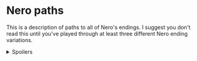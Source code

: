 # Nero paths <!-- omit in toc -->

This is a description of paths to all of Nero's endings.
I suggest you don't read this until you've played through
at least three different Nero ending variations.

<details>
  <summary>
    Spoilers
  </summary>

- [1st Floor](#1st-floor)
  - [1st Floor Moods](#1st-floor-moods)
  - [1st Floor Easy](#1st-floor-easy)
  - [1st Floor Hard](#1st-floor-hard)
  - [Challenge Ending: Broken](#challenge-ending-broken)
- [2nd Floor](#2nd-floor)
  - [2nd Floor Easy](#2nd-floor-easy)
  - [2nd Floor Hard](#2nd-floor-hard)

Are you sure you want to see this?
Nero's story has many hints for all the endings,
and this description reveals many things that are
probably more fun to discover yourself.

<details>
  <summary>
    Yes, spoil me
  </summary>

## 1st Floor
- There are two solutions to the 1st floor: Easy and Hard.
- Hard requires doing the right things before Ivex leaves.
- Easy is available after Ivex leaves, if the player misses the Hard solution.

### 1st Floor Moods
Nero has 6 different moods when interacting with Ivex, and one more mood
after escaping the cross.
The moods are mostly flavor, affecting many descriptions.
There are only a few paths that require specific moods.
<details>

- Nero's initial choice is 3 options that converge on Ivex Intro, but each
  option gets there in a different mood/state: `normal`, `naked`, `abused`.
- (1) `normal` is the baseline mood.
- (2) `naked` is triggered when Ivex removes Nero's clothes.
  - `naked` is one of the initial choices, and it can also happen at
    several other points.
  - Nero is always `naked` before Ivex leaves.
  - Becoming `naked` also asks barbs/smooth. There are 4 variants:
    Mica, Pevhin, glitch, and a skip option if the player's already
    already seen Mica or Pevhin's story in a previous playthrough.
- (3) `abused` is triggered when Ivex punches Nero's balls.
  - `abused` is one of the initial options, and it can also happen at
    several other points.
  - `abused` can be false when Ivex leaves.
- (4) `tough` is triggered by some choices after `abused`.
- (5) `subby` is triggered by particular dialog choices.
  - `subby` is needed for reaching one ending.
- (6) `candleHorny` is triggered when the candle has been lit long enough,
  and goes away when the candle is snuffed or disabled.
- (7) `extraHorny` is triggered when Nero escapes the cross on
    the easy path.
  - `extraHorny` is normally false on the hard path, but there are
    optional actions that can trigger it anyway.
</details>

### 1st Floor Easy
The easy solution is 3 steps that can be done before or after Ivex leaves,
and 1 step done after he leaves.

It's a simple sequence of choices and actions.
The game strongly nudges the player in the right direction.

A player will probably find this on their 1st or 2nd playthrough.

<details>

- At the Ivex-gone restart point, Nero is bound to the cross,
  and the candle relights itself.
- Most actions at this point are not useful.
  They're either teases, or they provide
  hints for the next attempt at 1st Floor Hard.
- 2 looks or 1 action will trigger `candleHorny`.
- 4 looks or 2 actions will take the candle to near-max.
- At near-max, the next look or action will take candle to max,
  which forces the final choice.
- These actions can be done earlier, or can be done here:
  - (1-A) Try casting any spell.
  - (2-A) Cast mage-sight.
  - (3-L) See the energy web of the crystals with mage-sight.
    If `candleHorny`, looking at the mirror is enough.
- (4-A) When the candle is at max, and Nero has seen the crystal
  energy web with mage-sight, struggling will disrupt the grav crystals.
  - Anything other than struggling will fail.
  - This is basically be a 50/50 choice if the player misses the hints.
  - On failure, Nero is overwhelmed by lust, and Ivex returns.
    - Bad Ending: Tamed Mild - cooperate
    - Bad Ending: Tamed Harsh - resist
- After disrupting the grav crystals, there's a choice between
  getting the letter opener first or snuffing the candle first.
  Both options succeed. There's no trap here.
- If the mirror is tapped, it will get broken,
  making it unavailable on the 2nd Floor,
  and making the 2nd Floor Easy solution unavailable.
- There are two Bad Endings that can happen after the easy escape:
  - Bad Ending: Caged Mild - paw off before leaving.
  - Bad Ending: Caged Harsh - use wand before leaving.
    - This is meant to be a little hard to find.
    - It requires asking Ivex about the wand,
      which can be done when the Sprite wants touch or password.
    - This might require restarting from the beginning.
</details>

### 1st Floor Hard
The hard solution is 11 steps that must be done before Ivex leaves.
It's designed to be unlikely to be found on the
1st playthrough, but not too hard to find after a few more playthroughs.

It's basically an information puzzle. There are a lot of things to look at
and poke at, but many of them are red herrings, and there's only a limited
amount of time to do the right sequence of actions.

Whenever a player does the easy solution, they can learn a few more steps
of the hard solution. They're likely to know the whole solution by
the 4th or 5th playthrough.

<details>

- (1-A) Try casting any non-attack spell
  - Attack closes some conversation paths, which means there isn't enough
    time to do everything else.
- (2-A) Cast mage-sight.
- (3-A) Tap the mirror to get the Sprite.
  - This is the first step that isn't obvious, but it's unlikely to be missed.
- Player will probably be here on 1st - 2rd playthrough.
- (4-L) Look at the bottle, examine the glyphs.
  - This can be done earlier.
- (5-A) Ask the Sprite to contact the bottle.
- Sprite now asks for device name.
- (6-A) Ask Ivex about the bottle to get the name.
  - This can be done at the same time as (4-L), saving a look.
  - If Ivex has left, this will need another playthrough.
    But if the player is here on the 2nd playthrough, they've probably looked
    at the bottle early enough to have time to ask Ivex. So this probably
    doesn't need another playthrough.
- (7-A) Ask the Sprite to contact the bottle again.
- Sprite now asks Nero to touch its hole.
- (8-A) Ask Ivex about the penguin, when he's receptive.
  - This is a little tricky. There are several red herrings. It's possible
    that Ivex will leave before the player finds this.
  - If Ivex leaves, the Easy escape gives the player plenty of time to find
    hints to the hole.
  - "Ivex receptive" is also a little tricky. There are hints to it,
    but it might take a few tries to understand that an attack spell makes
    this impossible.
- Player will probably be here on 1st - 4th playthrough.
- Sprite asks Nero for password, misinterprets something Nero said as the
  password, and puts Nero on hold.
- (9-A) Tell Sprite quiet, to get out of hold.
- (10-A) Guess any password.
- (11-A) Ask Ivex about the snow globe.
  - This is only available after asking one password, and it's no longer
    available after asking two.
  - This is very unlikely to happen on 1st playthrough. There's no hint
    about this before all the other steps are fulfilled, and there are
    many other possible passwords.
  - If the player doesn't do this before Ivex leaves, the Easy escape
    automatically tells the player the password.
- Player will probably be here on 2nd - 5th playthrough.
- The password is a big tease:
  - There's a moment when it seems like it succeeds, and then it becomes
    another failure.
  - Player goes through another section that feels like "crap, another
    obstacle, what else do I have to do to get past this."
  - But this turns out to actually work anyway. Nero is free.
- The mirror is saved. It can be taken to the 2nd Floor and used there.
- There's a Challenge Ending here that's meant to be hard to find.

</details>

### Challenge Ending: Broken
This is the challenge ending on the first floor.
It's meant to be hard to find, but not impossible.
It will probably require careful exploration and understanding of
most of Nero's paths. There are also some oblique clues to it.
<details>

- You must have seen Mica already in other playthroughs.
- Pick the neutral or abused start. (Do not cast Endgame).
- Follow the dialog branches to becoming an apprentice.
- When Ivex removes Nero's clothes, use the 3rd option,
  which is hidden but briefly shown.
- Make sure to ask about the wand before Ivex leaves.
- Finish the hard escape.
- Use the wand.

</details>

## 2nd Floor
- Under construction. This is the plan, not implemented yet.
- There are two solutions to the 2nd floor: Easy and Hard.

### 2nd Floor Easy
The easy solution requires doing the 1st Floor Hard solution.
It has 4 steps, and it's very easy, basically a reward for
finding 1st Floor Hard.

<details>

- Player has done 1st Floor Hard. Nero escaped 1st floor and has the mirror.
- (1) Read spellbook to find out about gems and the teleport spell.
- (2) Use mirror and poltergeist device in lion room to immobilize lion.
  The lion doesn't stay immobilized, but you can repeat it forever.
- (3) Get a blank gem from the lion room.
- (4) Energize the gem with teleport.
- (5) Teleport out.
</details>

### 2nd Floor Hard
The hard solution has 14 steps.
It's basically a clockwork timing puzzle.
It's a little tricky, but there are several retryable loops,
so it's pretty forgiving.

The bad endings here don't have much warning, but once a player has
reached a bad ending, it's pretty obvious how to avoid it on the
next playthrough.

The player will probably need a few playthroughs to get this right.
The choices are pretty narrow, so it's probably easier than 1st Floor Hard.

<details>

- Nero escaped 1st floor but doesn't have the mirror.
- Nero needs the gem in the blob.
  - Nero is not going to enter the blob without a way to escape, which is
    wearing the ring.
  - The ring has a short timer:
    - Wearing it makes it glow green.
    - After one action, it glows yellow.
    - If Nero doesn't take it off when it's yellow, it turns red and locks on.
      - Bad Ending: Overwhelmed Mild - lion is not following or hunting.
      - Bad Ending: Overwhelmed Harsh - lion is following.
      - Bad Ending: Wrecked - lion is hunting.
  - Entering the blob alone will not get the gem.
    - This can be repeated, as long as the player removes the ring after.
    - After two failures, suggest doing something else.
  - Nero needs to get the lion to enter the blob with him, which distracts
    the blob enough to let Nero get the gem.
    - Nero is not able to overpower the lion.
    - Nero has to get the lion to chase him into the blob.
  - The lion has two chase modes:
    - "Follow" is slow and relentless.
      - Nero can evade the lion indefinitely in a room, and take any number
        of actions in the room.
      - Moving to another room will drop everything Nero is holding, but not
        the ring if he's wearing it.
      - The lion is not going to chase Nero into the blob.
    - "Hunt" is fast and feral:
      - After any action, Nero is forced into an adjacent room after dropping
        everything (but not the ring, if he's wearing it).
      - The lion will chase Nero into the blob.
    - TODO: getting into hunt mode is a dialog maze. Nero has to find the
      right way to confuse the lion's instructions.
    - TODO: need a timing subtlety that allows Nero to get both enthralled and
      hunted while wearing ring
  - Nero has to start the lion hunting before wearing the ring. The other
    order never works:
    - Put on ring, it turns green.
    - Start lion hunting, ring turns yellow and Nero is starting to feel stiff.
    - Any action other than removing the ring will fail to evade the lion.
      - Bad Ending: Wrecked. (and thrall is involved somehow)
  - To enter the blob with the lion:
    - Nero has to be wearing the ring, and the lion has to be hunting.
    - He can't start this in the Extraction room:
      - Start lion hunting.
      - Put on ring, it turns green, the lion hunts him into the Hallway.
      - Move back to extraction room, the ring turns yellow.
      - He now has to take off the ring, or get caught by the lion.
    - So Nero has to start in the hallway:
      - Start lion hunting.
      - Put on ring, it turns green, lion hunts him into the Extraction room.
      - Dive into the blob, lion chases him in.
  - The next problem is, the door to the Extraction room is on a timer.
    - From the Hallway, touching the gem on the door will cause it to play
      a fanfare, then open the next turn, then close the turn after.
    - This is what the statue is for.
      - Pulling down the statue will start it falling.
      - Next turn, Nero starts the lion hunting. The statue hits the door gem,
        and the door opens.
      - Nero puts on the ring, the door is still open, the lion hunts him
        into the extraction room.
  - Note: it isn't possible to escape if the player starts the lion hunting
    earlier.
    - To keep the dead-end short, Nero loses the ring entirely if he's holding
      it, not wearing it, when hunted into another room.
    - TODO: This still might be too frustrating? Add generous hints on this
      failure path, or maybe simplify the puzzle by removing the door delay
      entirely.
- This is the complete list of steps needed to escape:
  - (1) Read journal, to find out about the gem in blob.
  - (2) Look at blob, see the gem.
  - (3) Find the ring.
  - (4) Optional: Drop ring in hallway.
  - (5) Talk to lion, start lion following.
  - (6) If holding ring, wear ring, it's now green.
  - (7) Go to hallway, ring is now yellow.
  - (8) Remove ring, or pick up ring.
  - (9) Pull Ivex statue, which starts falling.
  - (10) Talk to lion, start lion in "hunt" mode. Statue falls on door.
    Door opens.
  - (11) Wear ring, it's now green. Door is open, and lion hunts Nero into
    Extraction room.
  - (12) Dive into blob, lion jumps in too.
  - (13) Lion distracts blob long enough that Nero can get the gem.
  - (14) Teleport out. Once Nero is out, he has magic back and can defuse
    the ring.
- Ways to fail
  - Wear the ring too long:
    - Bad Ending: Overwhelmed Mild - lion is not following or hunting.
    - Bad Ending: Overwhelmed Harsh - lion is following.
    - Challenge Ending: Wrecked - lion is hunting 
      (and probably Thrall is involved).
  - Lose ring while hunted:
    - Bad Ending: Hunted Mild - cooperate.
    - Bad Ending: Hunted Harsh - resist.
  - Nene of these failures has much warning before it happens,
    but once the player knows they can happen, they're easy to avoid:
    - Take off the ring as soon as it's yellow.
    - Don't activate lion hunting until everything is ready.
- So this is solvable on 1st - 4th playthrough (1st: fail 1F escape, 2nd: fail
  with ring, 3rd: fail with lion), but the timing puzzle may take several tries
  to get right.
</details>
</details>
</details>

